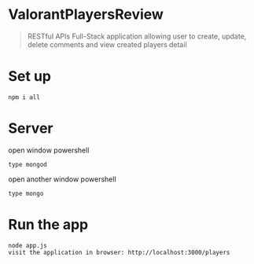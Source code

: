 # ValorantPlayersReview
> RESTful APIs Full-Stack application allowing user to create, update, delete comments and view created players detail
# Set up
```
npm i all
```
# Server
open window powershell
```
type mongod
```
open another window powershell
```
type mongo
```
# Run the app
```
node app.js
visit the application in browser: http://localhost:3000/players
```
